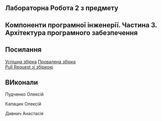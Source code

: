 ## Лабораторна Робота 2 з предмету
## Компоненти програмної інженерії. Частина 3. Архітектура програмного забезпечення

## Посилання 
[Успішна збірка](https://github.com/PudchenkoAlexei/GoLang_Lab2/actions/runs/8394385091) 
[Провалена збірка](https://github.com/PudchenkoAlexei/GoLang_Lab2/actions/runs/8394367909)  
[Pull Request зі збіркою](https://github.com/PudchenkoAlexei/GoLang_Lab2/actions/runs/8394996362)

## ВИконали

Пудченко Олексій 

Капацин Олексій

Дивнич Анастасія

